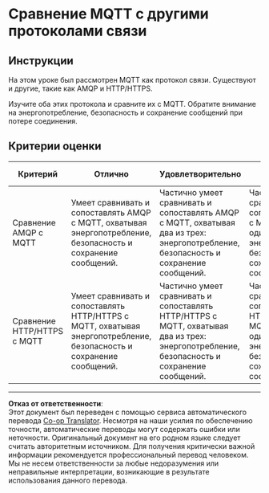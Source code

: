 <!--
CO_OP_TRANSLATOR_METADATA:
{
  "original_hash": "0d4033cdd7b5b5475c63770102e38480",
  "translation_date": "2025-08-26T23:18:04+00:00",
  "source_file": "1-getting-started/lessons/4-connect-internet/assignment.md",
  "language_code": "ru"
}
-->
# Сравнение MQTT с другими протоколами связи

## Инструкции

На этом уроке был рассмотрен MQTT как протокол связи. Существуют и другие, такие как AMQP и HTTP/HTTPS.

Изучите оба этих протокола и сравните их с MQTT. Обратите внимание на энергопотребление, безопасность и сохранение сообщений при потере соединения.

## Критерии оценки

| Критерий | Отлично | Удовлетворительно | Требует улучшения |
| -------- | --------- | -------- | ----------------- |
| Сравнение AMQP с MQTT | Умеет сравнивать и сопоставлять AMQP с MQTT, охватывая энергопотребление, безопасность и сохранение сообщений. | Частично умеет сравнивать и сопоставлять AMQP с MQTT, охватывая два из трех: энергопотребление, безопасность и сохранение сообщений. | Частично умеет сравнивать и сопоставлять AMQP с MQTT, охватывая один из трех: энергопотребление, безопасность и сохранение сообщений. |
| Сравнение HTTP/HTTPS с MQTT | Умеет сравнивать и сопоставлять HTTP/HTTPS с MQTT, охватывая энергопотребление, безопасность и сохранение сообщений. | Частично умеет сравнивать и сопоставлять HTTP/HTTPS с MQTT, охватывая два из трех: энергопотребление, безопасность и сохранение сообщений. | Частично умеет сравнивать и сопоставлять HTTP/HTTPS с MQTT, охватывая один из трех: энергопотребление, безопасность и сохранение сообщений. |

---

**Отказ от ответственности**:  
Этот документ был переведен с помощью сервиса автоматического перевода [Co-op Translator](https://github.com/Azure/co-op-translator). Несмотря на наши усилия по обеспечению точности, автоматические переводы могут содержать ошибки или неточности. Оригинальный документ на его родном языке следует считать авторитетным источником. Для получения критически важной информации рекомендуется профессиональный перевод человеком. Мы не несем ответственности за любые недоразумения или неправильные интерпретации, возникающие в результате использования данного перевода.